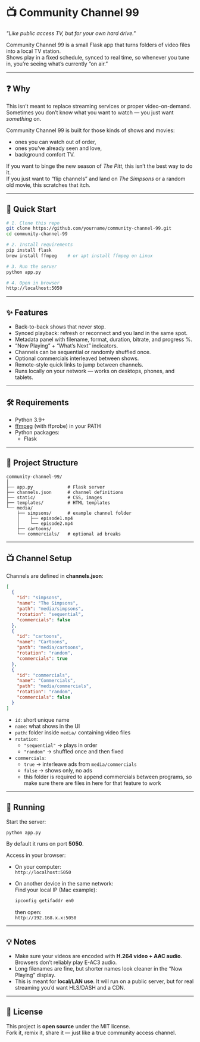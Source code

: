 # 📺 Community Channel 99

*"Like public access TV, but for your own hard drive."*  

Community Channel 99 is a small Flask app that turns folders of video files into a local TV station.  
Shows play in a fixed schedule, synced to real time, so whenever you tune in, you’re seeing what’s currently “on air.”  

---

## ❓ Why

This isn’t meant to replace streaming services or proper video-on-demand.  
Sometimes you don’t know what you want to watch — you just want *something* on.  

Community Channel 99 is built for those kinds of shows and movies:  
- ones you can watch out of order,  
- ones you’ve already seen and love,  
- background comfort TV.  

If you want to binge the new season of *The Pitt*, this isn’t the best way to do it.  
If you just want to “flip channels” and land on *The Simpsons* or a random old movie, this scratches that itch.  

---

## 🚀 Quick Start

```bash
# 1. Clone this repo
git clone https://github.com/yourname/community-channel-99.git
cd community-channel-99

# 2. Install requirements
pip install flask
brew install ffmpeg    # or apt install ffmpeg on Linux

# 3. Run the server
python app.py

# 4. Open in browser
http://localhost:5050
```

---

## ✨ Features

- Back-to-back shows that never stop.  
- Synced playback: refresh or reconnect and you land in the same spot.  
- Metadata panel with filename, format, duration, bitrate, and progress %.  
- “Now Playing” + “What’s Next” indicators.  
- Channels can be sequential or randomly shuffled once.  
- Optional commercials interleaved between shows.  
- Remote-style quick links to jump between channels.  
- Runs locally on your network — works on desktops, phones, and tablets.  

---

## 🛠 Requirements

- Python 3.9+  
- [ffmpeg](https://ffmpeg.org/) (with ffprobe) in your PATH  
- Python packages:  
  - Flask  

---

## 📂 Project Structure

```
community-channel-99/
│
├── app.py             # Flask server
├── channels.json      # channel definitions
├── static/            # CSS, images
├── templates/         # HTML templates
└── media/
    ├── simpsons/      # example channel folder
    │    ├── episode1.mp4
    │    └── episode2.mp4
    ├── cartoons/
    └── commercials/   # optional ad breaks
```

---

## 📺 Channel Setup

Channels are defined in **channels.json**:

```json
[
  {
    "id": "simpsons",
    "name": "The Simpsons",
    "path": "media/simpsons",
    "rotation": "sequential",
    "commercials": false
  },
  {
    "id": "cartoons",
    "name": "Cartoons",
    "path": "media/cartoons",
    "rotation": "random",
    "commercials": true
  },
  {
    "id": "commercials",
    "name": "Commercials",
    "path": "media/commercials",
    "rotation": "random",
    "commercials": false
  }
]
```

- `id`: short unique name  
- `name`: what shows in the UI  
- `path`: folder inside `media/` containing video files  
- `rotation`:  
  - `"sequential"` → plays in order  
  - `"random"` → shuffled once and then fixed  
- `commercials`:  
  - `true` → interleave ads from `media/commercials`  
  - `false` → shows only, no ads
  - this folder is required to append commercials between programs, so make sure there are files in here for that feature to work  

---

## 🚀 Running

Start the server:

```bash
python app.py
```

By default it runs on port **5050**.  

Access in your browser:

- On your computer:  
  `http://localhost:5050`

- On another device in the same network:  
  Find your local IP (Mac example):  
  ```bash
  ipconfig getifaddr en0
  ```  
  then open:  
  `http://192.168.x.x:5050`

---

## 💡 Notes

- Make sure your videos are encoded with **H.264 video + AAC audio**. Browsers don’t reliably play E-AC3 audio.  
- Long filenames are fine, but shorter names look cleaner in the “Now Playing” display.  
- This is meant for **local/LAN use**. It will run on a public server, but for real streaming you’d want HLS/DASH and a CDN.  

---

## 📜 License

This project is **open source** under the MIT license.  
Fork it, remix it, share it — just like a true community access channel.  

